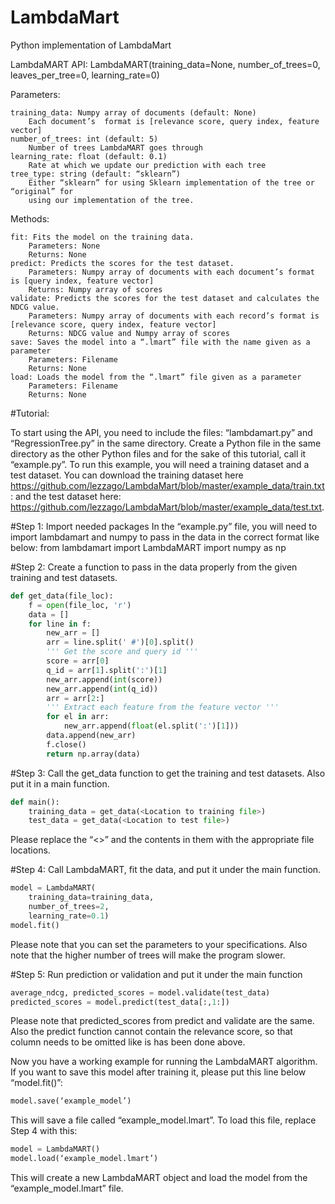 # LambdaMart
Python implementation of LambdaMart

LambdaMART API:
LambdaMART(training_data=None, number_of_trees=0, leaves_per_tree=0, learning_rate=0)

Parameters:

	training_data: Numpy array of documents (default: None)
		Each document’s  format is [relevance score, query index, feature vector]
	number_of_trees: int (default: 5)
		Number of trees LambdaMART goes through
	learning_rate: float (default: 0.1)
		Rate at which we update our prediction with each tree
	tree_type: string (default: “sklearn”)
		Either “sklearn” for using Sklearn implementation of the tree or “original” for 
		using our implementation of the tree.


Methods:

	fit: Fits the model on the training data.
		Parameters: None
		Returns: None
	predict: Predicts the scores for the test dataset.
		Parameters: Numpy array of documents with each document’s format is [query index, feature vector] 
		Returns: Numpy array of scores
	validate: Predicts the scores for the test dataset and calculates the NDCG value.
		Parameters: Numpy array of documents with each record’s format is [relevance score, query index, feature vector] 
		Returns: NDCG value and Numpy array of scores
	save: Saves the model into a “.lmart” file with the name given as a parameter
		Parameters: Filename
		Returns: None
	load: Loads the model from the “.lmart” file given as a parameter
		Parameters: Filename
		Returns: None


#Tutorial:

To start using the API, you need to include the files: “lambdamart.py” and “RegressionTree.py” in the same directory.
Create a Python file in the same directory as the other Python files and for the sake of this tutorial, call it “example.py”. To run this example, you will need a training dataset and a test dataset. You can download the training dataset here https://github.com/lezzago/LambdaMart/blob/master/example_data/train.txt: and the test dataset here: https://github.com/lezzago/LambdaMart/blob/master/example_data/test.txt.

#Step 1: Import needed packages
In the “example.py” file, you will need to import lambdamart and numpy to pass in the data in the correct format like below:
from lambdamart import LambdaMART
import numpy as np

#Step 2: Create a function to pass in the data properly from the given training and test datasets.
```python
def get_data(file_loc):
	f = open(file_loc, 'r')
	data = []
	for line in f:
		new_arr = []
		arr = line.split(' #')[0].split()
		''' Get the score and query id '''
		score = arr[0]
		q_id = arr[1].split(':')[1]
		new_arr.append(int(score))
		new_arr.append(int(q_id))
		arr = arr[2:]
		''' Extract each feature from the feature vector '''
		for el in arr:
			new_arr.append(float(el.split(':')[1]))
		data.append(new_arr)
		f.close()
		return np.array(data)
```

#Step 3: Call the get_data function to get the training and test datasets. Also put it in a main function.
```python
def main():
	training_data = get_data(<Location to training file>)
	test_data = get_data(<Location to test file>)
```
Please replace the “<>” and the contents in them with the appropriate file locations.


#Step 4: Call LambdaMART, fit the data, and put it under the main function.
```python
model = LambdaMART(
	training_data=training_data, 
	number_of_trees=2, 
	learning_rate=0.1)
model.fit()
```
Please note that you can set the parameters to your specifications. Also note that the higher number of trees will make the program slower.


#Step 5: Run prediction or validation and put it under the main function
```python
average_ndcg, predicted_scores = model.validate(test_data)
predicted_scores = model.predict(test_data[:,1:])
```
Please note that predicted_scores from predict and validate are the same. Also the predict function cannot contain the relevance score, so that column needs to be omitted like is has been done above.


Now you have a working example for running the LambdaMART algorithm.
If you want to save this model after training it, please put this line below “model.fit()”:
```python
model.save(‘example_model’)
```
This will save a file called “example_model.lmart”.
To load this file, replace Step 4 with this:
```python
model = LambdaMART()
model.load(‘example_model.lmart’)
```
This will create a new LambdaMART object and load the model from the “example_model.lmart” file.
